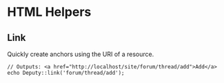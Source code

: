 # HTML Helpers

## Link

Quickly create anchors using the URI of a resource.

	// Outputs: <a href="http://localhost/site/forum/thread/add">Add</a>
	echo Deputy::link('forum/thread/add');